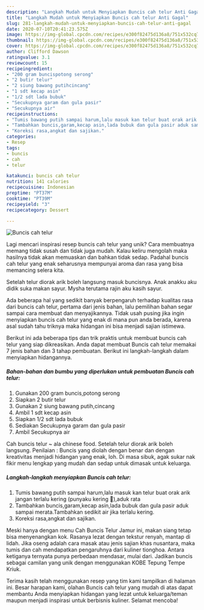 ```yaml
---
description: "Langkah Mudah untuk Menyiapkan Buncis cah telur Anti Gagal"
title: "Langkah Mudah untuk Menyiapkan Buncis cah telur Anti Gagal"
slug: 281-langkah-mudah-untuk-menyiapkan-buncis-cah-telur-anti-gagal
date: 2020-07-10T20:41:23.575Z
image: https://img-global.cpcdn.com/recipes/e300f82475d136a8/751x532cq70/buncis-cah-telur-foto-resep-utama.jpg
thumbnail: https://img-global.cpcdn.com/recipes/e300f82475d136a8/751x532cq70/buncis-cah-telur-foto-resep-utama.jpg
cover: https://img-global.cpcdn.com/recipes/e300f82475d136a8/751x532cq70/buncis-cah-telur-foto-resep-utama.jpg
author: Clifford Dawson
ratingvalue: 3.1
reviewcount: 15
recipeingredient:
- "200 gram buncispotong serong"
- "2 butir telur"
- "2 siung bawang putihcincang"
- "1 sdt kecap asin"
- "1/2 sdt lada bubuk"
- "Secukupnya garam dan gula pasir"
- "Secukupnya air"
recipeinstructions:
- "Tumis bawang putih sampai harum,lalu masuk kan telur buat orak arik jangan terlalu kering (punyaku kering 😬),aduk rata"
- "Tambahkan buncis,garam,kecap asin,lada bubuk dan gula pasir aduk sampai merata.Tambahkan sedikit air jika terlalu kering."
- "Koreksi rasa,angkat dan sajikan."
categories:
- Resep
tags:
- buncis
- cah
- telur

katakunci: buncis cah telur 
nutrition: 141 calories
recipecuisine: Indonesian
preptime: "PT37M"
cooktime: "PT39M"
recipeyield: "3"
recipecategory: Dessert

---
```



![Buncis cah telur](https://img-global.cpcdn.com/recipes/e300f82475d136a8/751x532cq70/buncis-cah-telur-foto-resep-utama.jpg)

Lagi mencari inspirasi resep buncis cah telur yang unik? Cara membuatnya memang tidak susah dan tidak juga mudah. Kalau keliru mengolah maka hasilnya tidak akan memuaskan dan bahkan tidak sedap. Padahal buncis cah telur yang enak seharusnya mempunyai aroma dan rasa yang bisa memancing selera kita.

Setelah telur diorak arik boleh langsung masuk buncisnya. Anak anakku aku didik suka makan sayur. Mysha terutama rajin aku kasih sayur.

Ada beberapa hal yang sedikit banyak berpengaruh terhadap kualitas rasa dari buncis cah telur, pertama dari jenis bahan, lalu pemilihan bahan segar sampai cara membuat dan menyajikannya. Tidak usah pusing jika ingin menyiapkan buncis cah telur yang enak di mana pun anda berada, karena asal sudah tahu triknya maka hidangan ini bisa menjadi sajian istimewa.


Berikut ini ada beberapa tips dan trik praktis untuk membuat buncis cah telur yang siap dikreasikan. Anda dapat membuat Buncis cah telur memakai 7 jenis bahan dan 3 tahap pembuatan. Berikut ini langkah-langkah dalam menyiapkan hidangannya.

<!--inarticleads1-->

##### Bahan-bahan dan bumbu yang diperlukan untuk pembuatan Buncis cah telur:

1. Gunakan 200 gram buncis,potong serong
1. Siapkan 2 butir telur
1. Gunakan 2 siung bawang putih,cincang
1. Ambil 1 sdt kecap asin
1. Siapkan 1/2 sdt lada bubuk
1. Sediakan Secukupnya garam dan gula pasir
1. Ambil Secukupnya air


Cah buncis telur ~ ala chinese food. Setelah telur diorak arik boleh langsung. Penilaian : Buncis yang diolah dengan benar dan dengan kreativitas menjadi hidangan yang enak, loh. Di masa sibuk, agak sukar nak fikir menu lengkap yang mudah dan sedap untuk dimasak untuk keluarga. 

<!--inarticleads2-->

##### Langkah-langkah menyiapkan Buncis cah telur:

1. Tumis bawang putih sampai harum,lalu masuk kan telur buat orak arik jangan terlalu kering (punyaku kering 😬),aduk rata
1. Tambahkan buncis,garam,kecap asin,lada bubuk dan gula pasir aduk sampai merata.Tambahkan sedikit air jika terlalu kering.
1. Koreksi rasa,angkat dan sajikan.


Meski hanya dengan menu Cah Buncis Telur Jamur ini, makan siang tetap bisa menyenangkan kok. Rasanya lezat dengan tekstur renyah, mantap di lidah. Jika oseng adalah cara masak atau jenis sajian khas nusantara, maka tumis dan cah mendapatkan pengaruhnya dari kuliner tionghoa. Antara ketiganya ternyata punya perbedaan mendasar, mulai dari. Jadikan buncis sebagai camilan yang unik dengan menggunakan KOBE Tepung Tempe Kriuk. 

Terima kasih telah menggunakan resep yang tim kami tampilkan di halaman ini. Besar harapan kami, olahan Buncis cah telur yang mudah di atas dapat membantu Anda menyiapkan hidangan yang lezat untuk keluarga/teman maupun menjadi inspirasi untuk berbisnis kuliner. Selamat mencoba!
